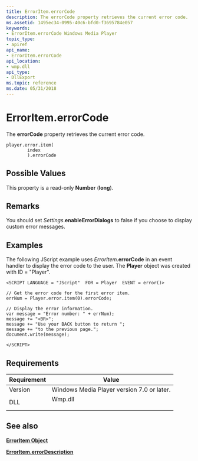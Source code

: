 ```yaml
---
title: ErrorItem.errorCode
description: The errorCode property retrieves the current error code.
ms.assetid: 1495ec34-0995-40c6-bfd0-f3695784e057
keywords:
- ErrorItem.errorCode Windows Media Player
topic_type:
- apiref
api_name:
- ErrorItem.errorCode
api_location:
- wmp.dll
api_type:
- DllExport
ms.topic: reference
ms.date: 05/31/2018
---
```


# ErrorItem.errorCode

The **errorCode** property retrieves the current error code.

``` syntax
player.error.item(
        index
        ).errorCode
```

## Possible Values

This property is a read-only **Number** (**long**).

## Remarks

You should set *Settings*.**enableErrorDialogs** to false if you choose to display custom error messages.

## Examples

The following JScript example uses *ErrorItem*.**errorCode** in an event handler to display the error code to the user. The **Player** object was created with ID = "Player".


```JScript
<SCRIPT LANGUAGE = "JScript"  FOR = Player  EVENT = error()>

// Get the error code for the first error item.
errNum = Player.error.item(0).errorCode;

// Display the error information.
var message = "Error number: " + errNum);
message += "<BR>";
message += "Use your BACK button to return ";
message += "to the previous page.";
document.write(message);

</SCRIPT>

```



## Requirements



| Requirement | Value |
|--------------------|------------------------------------------------------------------------------------|
| Version<br/> | Windows Media Player version 7.0 or later.<br/>                              |
| DLL<br/>     | <dl> <dt>Wmp.dll</dt> </dl> |



## See also

<dl> <dt>

[**ErrorItem Object**](erroritem-object.md)
</dt> <dt>

[**ErrorItem.errorDescription**](erroritem-errordescription.md)
</dt> </dl>

 

 





